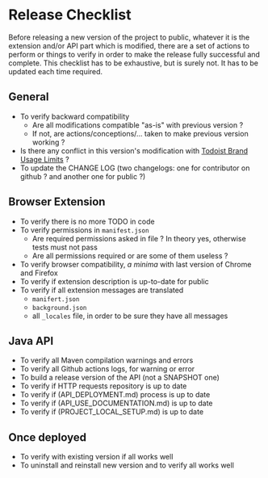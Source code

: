 # Release Checklist

Before releasing a new version of the project to public, whatever it is the extension and/or API part which is modified, there are a set of actions to perform or things to verify in order to make the release fully successful and complete. This checklist has to be exhaustive, but is surely not. It has to be updated each time required.

## General

- To verify backward compatibility
    - Are all modifications compatible "as-is" with previous version ?
    - If not, are actions/conceptions/... taken to make previous version working ?
- Is there any conflict in this version's modification with [Todoist Brand Usage Limits](https://developer.todoist.com/sync/v8/#brand-usage) ?
- To update the CHANGE LOG (two changelogs: one for contributor on github ? and another one for public ?)

## Browser Extension

- To verify there is no more TODO in code
- To verify permissions in `manifest.json`
    - Are required permissions asked in file ? In theory yes, otherwise tests must not pass
    - Are all permissions required or are some of them useless ?
- To verify browser compatibility, *a minima* with last version of Chrome and Firefox
- To verify if extension description is up-to-date for public
- To verify if all extension messages are translated
    - `manifert.json`
    - `background.json`
    - all `_locales` file, in order to be sure they have all messages

## Java API

- To verify all Maven compilation warnings and errors
- To verify all Github actions logs, for warning or error
- To build a release version of the API (not a SNAPSHOT one)
- To verify if HTTP requests repository is up to date
- To verify if (API_DEPLOYMENT.md) process is up to date
- To verify if (API_USE_DOCUMENTATION.md) is up to date
- To verify if (PROJECT_LOCAL_SETUP.md) is up to date

## Once deployed

- To verify with existing version if all works well
- To uninstall and reinstall new version and to verify all works well